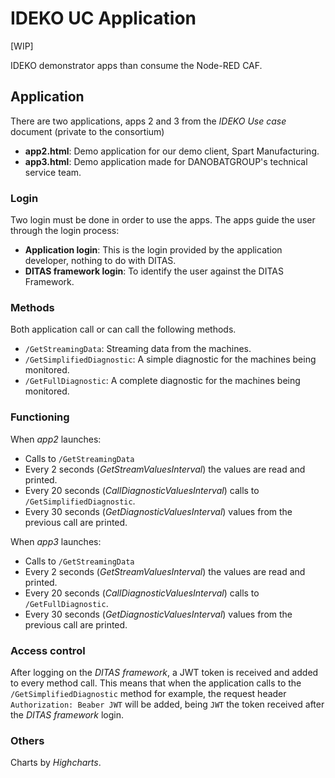 
# IDEKO UC Application

[WIP]

IDEKO demonstrator apps than consume the Node-RED CAF.

## Application
There are two applications, apps 2 and 3 from the _IDEKO Use case_ document (private to the consortium)

- **app2.html**: Demo application for our demo client, Spart Manufacturing.
- **app3.html**: Demo application made for DANOBATGROUP's technical service team.

### Login
Two login must be done in order to use the apps. The apps guide the user through the login process:

- **Application login**: This is the login provided by the application developer, nothing to do with DITAS.
- **DITAS framework login**: To identify the user against the DITAS Framework.

### Methods
Both application call or can call the following methods.

- `/GetStreamingData`: Streaming data from the machines.
- `/GetSimplifiedDiagnostic`: A simple diagnostic for the machines being monitored.
- `/GetFullDiagnostic`: A complete diagnostic for the machines being monitored.

### Functioning
When _app2_ launches:

- Calls to `/GetStreamingData`
- Every 2 seconds (_GetStreamValuesInterval_) the values are read and printed.
- Every 20 seconds (_CallDiagnosticValuesInterval_) calls to `/GetSimplifiedDiagnostic`.
- Every 30 seconds (_GetDiagnosticValuesInterval_) values from the previous call are printed.

When _app3_ launches:

- Calls to `/GetStreamingData`
- Every 2 seconds (_GetStreamValuesInterval_) the values are read and printed.
- Every 20 seconds (_CallDiagnosticValuesInterval_) calls to `/GetFullDiagnostic`.
- Every 30 seconds (_GetDiagnosticValuesInterval_) values from the previous call are printed.

### Access control
After logging on the _DITAS framework_, a JWT token is received and added to every method call. This means that when the application calls to the  `/GetSimplifiedDiagnostic` method for example, the request header `Authorization: Beaber JWT` will be added, being `JWT` the token received after the _DITAS framework_ login.

### Others
Charts by *Highcharts*.
